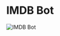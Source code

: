 # IMDB Bot

![IMDB Bot](https://github.com/davidkelley/imdb-bot/blob/master/.github/images/1.gif?raw=true "IMDB Bot")

